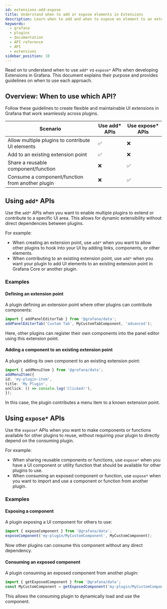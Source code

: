 ```yaml
---
id: extensions-add-expose
title: Understand when to add or expose elements in Extensions
description: Learn when to add and when to expose en element to an extension point.
keywords:
  - grafana
  - plugins
  - documentation
  - API reference
  - API
  - extensions
sidebar_position: 10
---
```


Read on to understand when to use `add*` vs `expose*` APIs when developing Extensions in Grafana. This document explains their purpose and provides guidelines on when to use each approach.

## Overview: When to use which API?

Follow these guidelines to create flexible and maintainable UI extensions in Grafana that work seamlessly across plugins.

| Scenario      | Use add* APIs          | Use expose* APIs |
| -------------- | ------------------ | -------- |
| Allow multiple plugins to contribute UI elements | ✅ |  ❌  |
| Add to an existing extension point | ✅ |  ❌  |
| Share a reusable component/function | ❌ |  ✅ |
| Consume a component/function from another plugin | ❌ |  ✅ |

## Using `add*` APIs

Use the `add*` APIs when you want to enable multiple plugins to extend or contribute to a specific UI area. This allows for dynamic extensibility without direct dependencies between plugins. 

For example:

- When creating an extension point, use `add*` when you want to allow other plugins to hook into your UI by adding links, components, or other elements.
- When contributing to an existing extension point, use `add*` when you want your plugin to add UI elements to an existing extension point in Grafana Core or another plugin.

### Examples

#### Defining an extension point

A plugin defining an extension point where other plugins can contribute components:

```typescript
import { addPanelEditorTab } from '@grafana/data';
addPanelEditorTab('Custom Tab', MyCustomTabComponent, 'advanced');
```

Here, other plugins can register their own components into the panel editor using this extension point.

#### Adding a component to an existing extension point

A plugin adding its own component to an existing extension point:

```typescript
import { addMenuItem } from '@grafana/data';
addMenuItem({
id: 'my-plugin-item',
title: 'My Plugin',
onClick: () => console.log('Clicked!'),
});
```

In this case, the plugin contributes a menu item to a known extension point.

## Using `expose*` APIs

Use the `expose*` APIs when you want to make components or functions available for other plugins to reuse, without requiring your plugin to directly depend on the consuming plugin. 

For example:

- When sharing reusable components or functions, use `expose*` when you have a UI component or utility function that should be available for other plugins to use.
- When consuming an exposed component or function, use `expose*` when you want to import and use a component or function from another plugin.

### Examples

#### Exposing a component

A plugin exposing a UI component for others to use:

```typescript
import { exposeComponent } from '@grafana/data';
exposeComponent('my-plugin/MyCustomComponent', MyCustomComponent);
```

Now other plugins can consume this component without any direct dependency.

#### Consuming an exposed component

A plugin consuming an exposed component from another plugin:

```typescript
import { getExposedComponent } from '@grafana/data';
const MyCustomComponent = getExposedComponent('my-plugin/MyCustomComponent');
```

This allows the consuming plugin to dynamically load and use the component.



